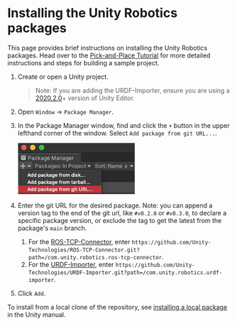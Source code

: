 # Installing the Unity Robotics packages

This page provides brief instructions on installing the Unity Robotics packages. Head over to the [Pick-and-Place Tutorial](pick_and_place/README.md) for more detailed instructions and steps for building a sample project.

1. Create or open a Unity project.
    > Note: If you are adding the URDF-Importer, ensure you are using a [2020.2.0](https://unity3d.com/unity/whats-new/2020.2.0)+ version of Unity Editor.

1. Open `Window` -> `Package Manager`.

1. In the Package Manager window, find and click the `+` button in the upper lefthand corner of the window. Select `Add package from git URL...`.

    ![](../images/packman.png)

1. Enter the git URL for the desired package. Note: you can append a version tag to the end of the git url, like `#v0.2.0` or `#v0.3.0`, to declare a specific package version, or exclude the tag to get the latest from the package's `main` branch.
   1. For the [ROS-TCP-Connector](https://github.com/Unity-Technologies/ROS-TCP-Connector), enter `https://github.com/Unity-Technologies/ROS-TCP-Connector.git?path=/com.unity.robotics.ros-tcp-connector`.
   1. For the [URDF-Importer](https://github.com/Unity-Technologies/URDF-Importer), enter `https://github.com/Unity-Technologies/URDF-Importer.git?path=/com.unity.robotics.urdf-importer`.

1. Click `Add`.

To install from a local clone of the repository, see [installing a local package](https://docs.unity3d.com/Manual/upm-ui-local.html) in the Unity manual.
